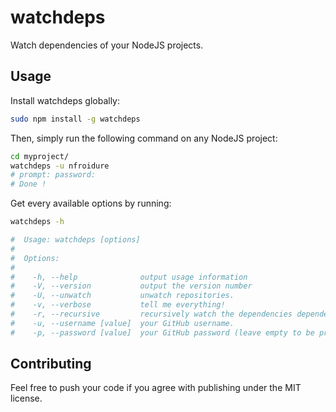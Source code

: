 # watchdeps
Watch dependencies of your NodeJS projects.

## Usage

Install watchdeps globally:
```sh
sudo npm install -g watchdeps
```

Then, simply run the following command on any NodeJS project:
```sh
cd myproject/
watchdeps -u nfroidure
# prompt: password:  
# Done !
```

Get every available options by running:
```sh
watchdeps -h

#  Usage: watchdeps [options]
#
#  Options:
#
#    -h, --help              output usage information
#    -V, --version           output the version number
#    -U, --unwatch           unwatch repositories.
#    -v, --verbose           tell me everything!
#    -r, --recursive         recursively watch the dependencies dependencies.
#    -u, --username [value]  your GitHub username.
#    -p, --password [value]  your GitHub password (leave empty to be prompted, recommended).
```

## Contributing
Feel free to push your code if you agree with publishing under the MIT license.